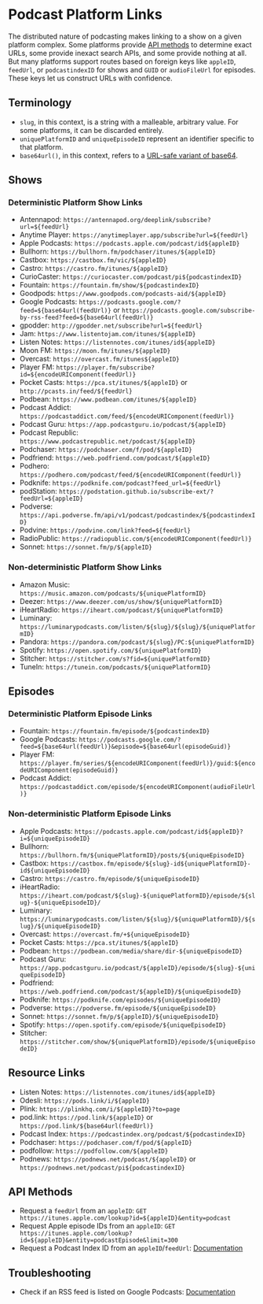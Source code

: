 # Podcast Platform Links
The distributed nature of podcasting makes linking to a show on a given platform complex. Some platforms provide [API methods](#api-methods) to determine exact URLs, some provide inexact search APIs, and some provide nothing at all. But many platforms support routes based on foreign keys like `appleID`, `feedUrl`, or `podcastindexID` for shows and `GUID` or `audioFileUrl` for episodes. These keys let us construct URLs with confidence.

## Terminology
* `slug`, in this context, is a string with a malleable, arbitrary value. For some platforms, it can be discarded entirely. 
* `uniquePlatformID` and `uniqueEpisodeID` represent an identifier specific to that platform. 
* `base64url()`, in this context, refers to a [URL-safe variant of base64](https://datatracker.ietf.org/doc/html/rfc4648#section-5).

## Shows

### Deterministic Platform Show Links
* Antennapod: `https://antennapod.org/deeplink/subscribe?url=${feedUrl}`
* Anytime Player: `https://anytimeplayer.app/subscribe?url=${feedUrl}`
* Apple Podcasts: `https://podcasts.apple.com/podcast/id${appleID}`
* Bullhorn: `https://bullhorn.fm/podchaser/itunes/${appleID}`
* Castbox: `https://castbox.fm/vic/${appleID}`
* Castro: `https://castro.fm/itunes/${appleID}`
* CurioCaster: `https://curiocaster.com/podcast/pi${podcastindexID}`
* Fountain: `https://fountain.fm/show/${podcastindexID}`
* Goodpods: `https://www.goodpods.com/podcasts-aid/${appleID}`
* Google Podcasts: `https://podcasts.google.com/?feed=${base64url(feedUrl)}` or `https://podcasts.google.com/subscribe-by-rss-feed?feed=${base64url(feedUrl)}`
* gpodder: `http://gpodder.net/subscribe?url=${feedUrl}`
* Jam: `https://www.listentojam.com/itunes/${appleID}`
* Listen Notes: `https://listennotes.com/itunes/id${appleID}`
* Moon FM: `https://moon.fm/itunes/${appleID}`
* Overcast: `https://overcast.fm/itunes${appleID}`
* Player FM: `https://player.fm/subscribe?id=${encodeURIComponent(feedUrl)}`
* Pocket Casts: `https://pca.st/itunes/${appleID}` or `http://pcasts.in/feed/${feedUrl}`
* Podbean: `https://www.podbean.com/itunes/${appleID}`
* Podcast Addict: `https://podcastaddict.com/feed/${encodeURIComponent(feedUrl)}`
* Podcast Guru: `https://app.podcastguru.io/podcast/${appleID}`
* Podcast Republic: `https://www.podcastrepublic.net/podcast/${appleID}`
* Podchaser: `https://podchaser.com/f/pod/${appleID}`
* Podfriend: `https://web.podfriend.com/podcast/${appleID}`
* Podhero: `https://podhero.com/podcast/feed/${encodeURIComponent(feedUrl)}`
* Podknife: `https://podknife.com/podcast?feed_url=${feedUrl}`
* podStation: `https://podstation.github.io/subscribe-ext/?feedUrl=${appleID}`
* Podverse: `https://api.podverse.fm/api/v1/podcast/podcastindex/${podcastindexID}`
* Podvine: `https://podvine.com/link?feed=${feedUrl}`
* RadioPublic: `https://radiopublic.com/${encodeURIComponent(feedUrl)}`
* Sonnet: `https://sonnet.fm/p/${appleID}`

### Non-deterministic Platform Show Links
* Amazon Music: `https://music.amazon.com/podcasts/${uniquePlatformID}`
* Deezer: `https://www.deezer.com/us/show/${uniquePlatformID}`
* iHeartRadio: `https://iheart.com/podcast/${uniquePlatformID}`
* Luminary: `https://luminarypodcasts.com/listen/${slug}/${slug}/${uniquePlatformID}`
* Pandora: `https://pandora.com/podcast/${slug}/PC:${uniquePlatformID}`
* Spotify: `https://open.spotify.com/${uniquePlatformID}`
* Stitcher: `https://stitcher.com/s?fid=${uniquePlatformID}`
* TuneIn: `https://tunein.com/podcasts/${uniquePlatformID}`

## Episodes

### Deterministic Platform Episode Links
* Fountain: `https://fountain.fm/episode/${podcastindexID}`
* Google Podcasts: `https://podcasts.google.com/?feed=${base64url(feedUrl)}&episode=${base64url(episodeGuid)}`
* Player FM: `https://player.fm/series/${encodeURIComponent(feedUrl)}/guid:${encodeURIComponent(episodeGuid)}`
* Podcast Addict: `https://podcastaddict.com/episode/${encodeURIComponent(audioFileUrl)}`

### Non-deterministic Platform Episode Links
* Apple Podcasts: `https://podcasts.apple.com/podcast/id${appleID}?i=${uniqueEpisodeID}`
* Bullhorn: `https://bullhorn.fm/${uniquePlatformID}/posts/${uniqueEpisodeID}`
* Castbox: `https://castbox.fm/episode/${slug}-id${uniquePlatformID}-id${uniqueEpisodeID}`
* Castro: `https://castro.fm/episode/${uniqueEpisodeID}`
* iHeartRadio: `https://iheart.com/podcast/${slug}-${uniquePlatformID}/episode/${slug}-${uniqueEpisodeID}/`
* Luminary: `https://luminarypodcasts.com/listen/${slug}/${uniquePlatformID}/${slug}/${uniqueEpisodeID}`
* Overcast: `https://overcast.fm/+${uniqueEpisodeID}`
* Pocket Casts: `https://pca.st/itunes/${appleID}`
* Podbean: `https://podbean.com/media/share/dir-${uniqueEpisodeID}`
* Podcast Guru: `https://app.podcastguru.io/podcast/${appleID}/episode/${slug}-${uniqueEpisodeID}`
* Podfriend: `https://web.podfriend.com/podcast/${appleID}/${uniqueEpisodeID}`
* Podknife: `https://podknife.com/episodes/${uniqueEpisodeID}`
* Podverse: `https://podverse.fm/episode/${uniqueEpisodeID}`
* Sonnet: `https://sonnet.fm/p/${appleID}/${uniqueEpisodeID}`
* Spotify: `https://open.spotify.com/episode/${uniqueEpisodeID}`
* Stitcher: `https://stitcher.com/show/${uniquePlatformID}/episode/${uniqueEpisodeID}`

## Resource Links
* Listen Notes: `https://listennotes.com/itunes/id${appleID}`
* Odesli: `https://pods.link/i/${appleID}`
* Plink: `https://plinkhq.com/i/${appleID}?to=page`
* pod.link: `https://pod.link/${appleID}` or `https://pod.link/${base64url(feedUrl)}`
* Podcast Index: `https://podcastindex.org/podcast/${podcastindexID}`
* Podchaser: `https://podchaser.com/f/pod/${appleID}`
* podfollow: `https://podfollow.com/${appleID}`
* Podnews: `https://podnews.net/podcast/${appleID}` or `https://podnews.net/podcast/pi${podcastindexID}`

## API Methods
* Request a `feedUrl` from an `appleID`: `GET https://itunes.apple.com/lookup?id=${appleID}&entity=podcast`
* Request Apple episode IDs from an `appleID`: `GET https://itunes.apple.com/lookup?id=${appleID}&entity=podcastEpisode&limit=300`
* Request a Podcast Index ID from an `appleID`/`feedUrl`: [Documentation](https://podcastindex-org.github.io/docs-api/#podcasts)

## Troubleshooting
* Check if an RSS feed is listed on Google Podcasts: [Documentation](https://podnews.net/article/google-podcasts-app-faq#-how-can-i-programmatically-check-that-a-feed-is-in-google-podcasts)
